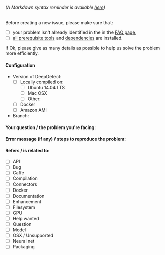 ###### _(A Markdown syntax reminder is available [here](https://guides.github.com/features/mastering-markdown/ "GitHub Guides - Mastering Markdown"))_
Before creating a new issue, please make sure that:
- [ ] your problem isn't already identified in the in the [FAQ page](http://www.deepdetect.com/overview/faq/ "DeepDetect FAQ page"),
- [ ] [all prerequisite tools](http://www.deepdetect.com/overview/installing/ "DeepDetect installation page") and [dependencies](https://github.com/beniz/deepdetect#user-content-dependencies "DeepDetect README page on Github") are installed.

If Ok, please give as many details as possible to help us solve the problem more efficiently.
#### Configuration
- Version of DeepDetect:
    - [ ] Locally compiled on:
        - [ ] Ubuntu 14.04 LTS
        - [ ] Mac OSX
        - [ ] Other:
    - [ ] Docker
    - [ ] Amazon AMI
- Branch:

#### Your question / the problem you're facing:

#### Error message (if any) / steps to reproduce the problem:

#### Refers / is related to:
- [ ] API
- [ ] Bug
- [ ] Caffe
- [ ] Compilation
- [ ] Connectors
- [ ] Docker
- [ ] Documentation
- [ ] Enhancement
- [ ] Filesystem
- [ ] GPU
- [ ] Help wanted
- [ ] Question
- [ ] Model
- [ ] OSX / Unsupported
- [ ] Neural net
- [ ] Packaging
